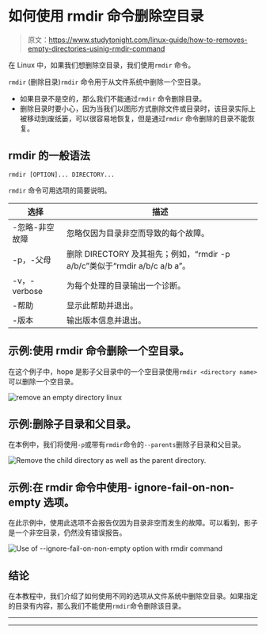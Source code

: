 # 如何使用 rmdir 命令删除空目录

> 原文：<https://www.studytonight.com/linux-guide/how-to-removes-empty-directories-usinig-rmdir-command>

在 Linux 中，如果我们想删除空目录，我们使用`rmdir` 命令。

`rmdir` (删除目录)`rmdir` 命令用于从文件系统中删除一个空目录。

*   如果目录不是空的，那么我们不能通过`rmdir` 命令删除目录。
*   删除目录时要小心，因为当我们以图形方式删除文件或目录时，该目录实际上被移动到废纸篓，可以很容易地恢复，但是通过`rmdir` 命令删除的目录不能恢复。

## rmdir 的一般语法

```
rmdir [OPTION]... DIRECTORY...
```

`rmdir` 命令可用选项的简要说明。

| 选择 | 描述 |
| --- | --- |
| -忽略-非空故障 | 忽略仅因为目录非空而导致的每个故障。 |
| -p，-父母 | 删除 DIRECTORY 及其祖先；例如，“rmdir -p a/b/c”类似于“rmdir a/b/c a/b a”。 |
| -v，- verbose | 为每个处理的目录输出一个诊断。 |
| -帮助 | 显示此帮助并退出。 |
| -版本 | 输出版本信息并退出。 |

## 示例:使用 rmdir 命令删除一个空目录。

在这个例子中，hope 是影子父目录中的一个空目录使用`rmdir <directory name>`可以删除一个空目录。

![remove an empty directory linux](../Images/07529b32fad925a8a2faa164f445e0db.png)

## 示例:删除子目录和父目录。

在本例中，我们将使用`-p`或带有`rmdir`命令的`--parents`删除子目录和父目录。

![Remove the child directory as well as the parent directory.](../Images/b3e9669dbc3deacd85ad607f18483534.png)

## 示例:在 rmdir 命令中使用- ignore-fail-on-non-empty 选项。

在此示例中，使用此选项不会报告仅因为目录非空而发生的故障。可以看到，影子是一个非空目录，仍然没有错误报告。

![Use of --ignore-fail-on-non-empty option with rmdir command](../Images/590d4f2f7b9464385c52b4b13720a0ac.png)

## 结论

在本教程中，我们介绍了如何使用不同的选项从文件系统中删除空目录。如果指定的目录有内容，那么我们不能使用`rmdir`命令删除该目录。

* * *

* * *